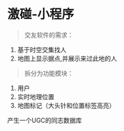 # 激碰-小程序

> 交友软件的需求：

1. 基于时空交集找人
1. 地图上显示据点,并展示来过此地的人

> 拆分为功能模块：

1. 用户
1. 实时地理位置
1. 地图标记（大头针和位置标签高亮）

产生一个UGC的同志数据库
